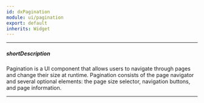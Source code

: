 ```yaml
---
id: dxPagination
module: ui/pagination
export: default
inherits: Widget
---
```

---
##### shortDescription
Pagination is a UI component that allows users to navigate through pages and change their size at runtime. Pagination consists of the page navigator and several optional elements: the page size selector, navigation buttons, and page information.

---
<!-- Description goes here -->